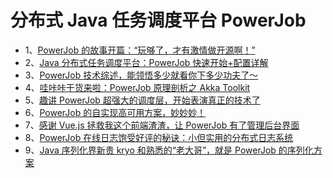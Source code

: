 # 分布式 Java 任务调度平台 PowerJob

- 1、[PowerJob 的故事开篇：“玩够了，才有激情做开源啊！”](1/content.md)
- 2、[Java 分布式任务调度平台：PowerJob 快速开始+配置详解](2/content.md)
- 3、[PowerJob 技术综述，能领悟多少就看你下多少功夫了～](3/content.md)
- 4、[哇咔咔干货来啦：PowerJob 原理剖析之 Akka Toolkit](4/content.md)
- 5、[趣讲 PowerJob 超强大的调度层，开始表演真正的技术了](5/content.md)
- 6、[PowerJob 的自实现高可用方案，妙妙妙！](6/content.md)
- 7、[感谢 Vue.js 拯救我这个前端渣渣，让 PowerJob 有了管理后台界面](7/content.md)
- 8、[PowerJob 在线日志饱受好评的秘诀：小但实用的分布式日志系统](8/content.md)
- 9、[Java 序列化界新贵 kryo 和熟悉的“老大哥”，就是 PowerJob 的序列化方案](9/content.md)
